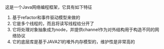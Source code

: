 这是一个Java网络编程框架，它具有如下特征
1. 基于refactor和事件驱动模型来做的
2. 它是多个线程的，而且将读写线程给分开了
3. 它将处理对象抽象成为node，并提供channel作为对外结构用于构造不同的网络协议
4. 它的底层库是基于JAVA21的堆外内存模型的，维护性是非常高的
